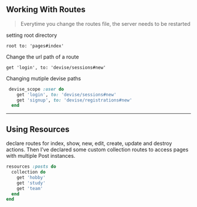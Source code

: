 ## Working With Routes

>Everytime you change the routes file, the server needs to be restarted

setting root directory

```root to: 'pages#index'```

Change the url path of a route

```get 'login', to: 'devise/sessions#new'```

Changing mutiple devise paths

```ruby
 devise_scope :user do
    get 'login', to: 'devise/sessions#new'
    get 'signup', to: 'devise/registrations#new'
  end
```


----

## Using Resources

declare routes for index, show, new, edit, create, update and destroy actions. Then I’ve declared some custom collection routes to access pages with multiple Post instances.

```ruby
resources :posts do
  collection do
    get 'hobby'
    get 'study'
    get 'team'
  end
end
```
